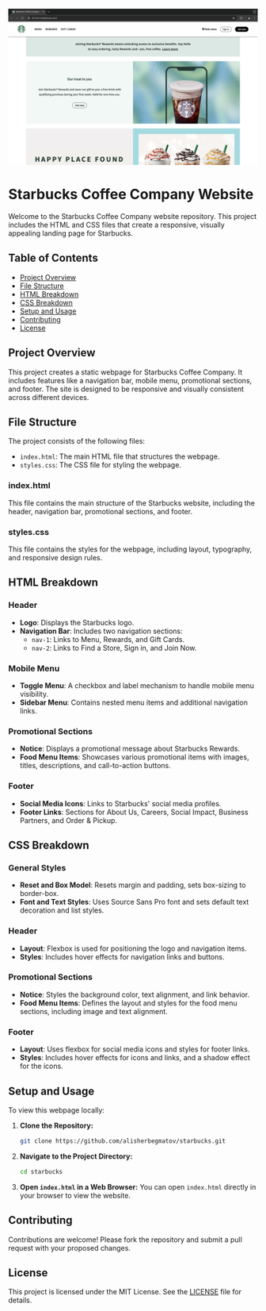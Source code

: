 ![screenshot](screenshot.png)

# Starbucks Coffee Company Website

Welcome to the Starbucks Coffee Company website repository. This project includes the HTML and CSS files that create a responsive, visually appealing landing page for Starbucks.

## Table of Contents

- [Project Overview](#project-overview)
- [File Structure](#file-structure)
- [HTML Breakdown](#html-breakdown)
- [CSS Breakdown](#css-breakdown)
- [Setup and Usage](#setup-and-usage)
- [Contributing](#contributing)
- [License](#license)

## Project Overview

This project creates a static webpage for Starbucks Coffee Company. It includes features like a navigation bar, mobile menu, promotional sections, and footer. The site is designed to be responsive and visually consistent across different devices.

## File Structure

The project consists of the following files:

- `index.html`: The main HTML file that structures the webpage.
- `styles.css`: The CSS file for styling the webpage.

### index.html

This file contains the main structure of the Starbucks website, including the header, navigation bar, promotional sections, and footer.

### styles.css

This file contains the styles for the webpage, including layout, typography, and responsive design rules.

## HTML Breakdown

### Header

- **Logo**: Displays the Starbucks logo.
- **Navigation Bar**: Includes two navigation sections:
  - `nav-1`: Links to Menu, Rewards, and Gift Cards.
  - `nav-2`: Links to Find a Store, Sign in, and Join Now.

### Mobile Menu

- **Toggle Menu**: A checkbox and label mechanism to handle mobile menu visibility.
- **Sidebar Menu**: Contains nested menu items and additional navigation links.

### Promotional Sections

- **Notice**: Displays a promotional message about Starbucks Rewards.
- **Food Menu Items**: Showcases various promotional items with images, titles, descriptions, and call-to-action buttons.

### Footer

- **Social Media Icons**: Links to Starbucks' social media profiles.
- **Footer Links**: Sections for About Us, Careers, Social Impact, Business Partners, and Order & Pickup.

## CSS Breakdown

### General Styles

- **Reset and Box Model**: Resets margin and padding, sets box-sizing to border-box.
- **Font and Text Styles**: Uses Source Sans Pro font and sets default text decoration and list styles.

### Header

- **Layout**: Flexbox is used for positioning the logo and navigation items.
- **Styles**: Includes hover effects for navigation links and buttons.

### Promotional Sections

- **Notice**: Styles the background color, text alignment, and link behavior.
- **Food Menu Items**: Defines the layout and styles for the food menu sections, including image and text alignment.

### Footer

- **Layout**: Uses flexbox for social media icons and styles for footer links.
- **Styles**: Includes hover effects for icons and links, and a shadow effect for the icons.

## Setup and Usage

To view this webpage locally:

1. **Clone the Repository:**

   ```bash
   git clone https://github.com/alisherbegmatov/starbucks.git
   ```

2. **Navigate to the Project Directory:**

   ```bash
   cd starbucks
   ```

3. **Open `index.html` in a Web Browser:**
   You can open `index.html` directly in your browser to view the website.

## Contributing

Contributions are welcome! Please fork the repository and submit a pull request with your proposed changes.

## License

This project is licensed under the MIT License. See the [LICENSE](LICENSE) file for details.
